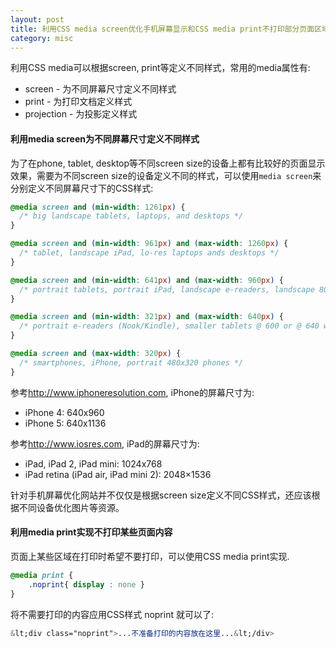 ```yaml
--- 
layout: post
title: 利用CSS media screen优化手机屏幕显示和CSS media print不打印部分页面区域
category: misc
---
```


利用CSS media可以根据screen, print等定义不同样式，常用的media属性有:

* screen - 为不同屏幕尺寸定义不同样式
* print - 为打印文档定义样式
* projection - 为投影定义样式

#### 利用media screen为不同屏幕尺寸定义不同样式

为了在phone, tablet, desktop等不同screen size的设备上都有比较好的页面显示效果，需要为不同screen size的设备定义不同的样式，可以使用`media screen`来分别定义不同屏幕尺寸下的CSS样式:

```css
@media screen and (min-width: 1261px) {
  /* big landscape tablets, laptops, and desktops */
}

@media screen and (min-width: 961px) and (max-width: 1260px) {
  /* tablet, landscape iPad, lo-res laptops ands desktops */
}

@media screen and (min-width: 641px) and (max-width: 960px) {
  /* portrait tablets, portrait iPad, landscape e-readers, landscape 800x480 or 854x480 phones */
}

@media screen and (min-width: 321px) and (max-width: 640px) {
  /* portrait e-readers (Nook/Kindle), smaller tablets @ 600 or @ 640 wide. */
}

@media screen and (max-width: 320px) {
  /* smartphones, iPhone, portrait 480x320 phones */
}
```

参考<http://www.iphoneresolution.com>, iPhone的屏幕尺寸为:

* iPhone 4: 640x960
* iPhone 5: 640x1136

参考<http://www.iosres.com>, iPad的屏幕尺寸为:

* iPad, iPad 2, iPad mini: 1024x768
* iPad retina (iPad air, iPad mini 2): 2048×1536

针对手机屏幕优化网站并不仅仅是根据screen size定义不同CSS样式，还应该根据不同设备优化图片等资源。

#### 利用media print实现不打印某些页面内容

页面上某些区域在打印时希望不要打印，可以使用CSS media print实现.

```css
@media print {
    .noprint{ display : none }
}
```

将不需要打印的内容应用CSS样式 noprint 就可以了:

```css
&lt;div class="noprint">...不准备打印的内容放在这里...&lt;/div>
```
